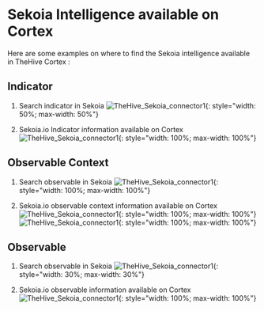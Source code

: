 # Sekoia Intelligence available on Cortex

Here are some examples on where to find the Sekoia intelligence available in TheHive Cortex  :

## Indicator

1. Search indicator in Sekoia
![TheHive_Sekoia_connector1](/assets/intelligence_center/searchCTI_Sekoia_objects.png){: style="width: 50%; max-width: 50%"}

2. Sekoia.io Indicator information available on Cortex
![TheHive_Sekoia_connector1](/assets/intelligence_center/searchCTI_Sekoia_objects_2.png){: style="width: 100%; max-width: 100%"}



## Observable Context

1. Search observable in Sekoia
![TheHive_Sekoia_connector1](/assets/intelligence_center/searchCTI_Sekoia_context_1.png){: style="width: 100%; max-width: 100%"}

2. Sekoia.io observable context information available on Cortex
![TheHive_Sekoia_connector1](/assets/intelligence_center/searchCTI_Sekoia_context_2.png){: style="width: 100%; max-width: 100%"}
![TheHive_Sekoia_connector1](/assets/intelligence_center/searchCTI_Sekoia_context_3.png){: style="width: 100%; max-width: 100%"}



## Observable

1. Search observable in Sekoia
![TheHive_Sekoia_connector1](/assets/intelligence_center/searchCTI_Sekoia_observables.png){: style="width: 30%; max-width: 30%"}

2. Sekoia.io observable information available on Cortex
![TheHive_Sekoia_connector1](/assets/intelligence_center/searchCTI_Sekoia_observables_2.png){: style="width: 100%; max-width: 100%"}
